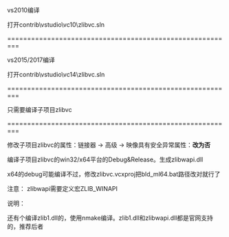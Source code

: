 

vs2010编译

打开contrib\vstudio\vc10\zlibvc.sln

=========================================================

vs2015/2017编译

打开contrib\vstudio\vc14\zlibvc.sln

=========================================================

只需要编译子项目zlibvc

=========================================================

修改子项目zlibvc的属性：链接器 -> 高级 -> 映像具有安全异常属性：**改为否**

编译子项目zlibvc的win32/x64平台的Debug&Release。生成zlibwapi.dll

x64的debug可能编译不过，修改zlibvc.vcxproj把bld_ml64.bat路径改对就行了



注意： zlibwapi需要定义宏ZLIB_WINAPI



说明：

还有个编译zlib1.dll的，使用nmake编译。zlib1.dll和zlibwapi.dll都是官网支持的，推荐后者